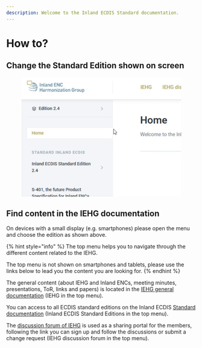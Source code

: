 ```yaml
---
description: Welcome to the Inland ECDIS Standard documentation.
---
```


# How to?

## Change the Standard Edition shown on screen

<figure><img src=".gitbook/assets/Edition-crop-to-gif.gif" alt=""><figcaption></figcaption></figure>

## Find content in the IEHG documentation

On devices with a small display (e.g. smartphones) please open the menu and choose the edition as shown above.

{% hint style="info" %}
The top menu helps you to navigate through the different content related to the IEHG.

The top menu is not shown on smartphones and tablets, please use the links below to lead you the content you are looking for.
{% endhint %}

The general content (about IEHG and Inland ENCs, meeting minutes, presentations, ToR, links and papers) is located in the [IEHG general documentation](https://ienc.gitbook.io/ienc/) (IEHG in the top menu).

You can access to all ECDIS standard editions on the Inland ECDIS [Standard documentation](https://ienc.gitbook.io/ienc-editions/) (Inland ECDIS Standard Editions in the top menu).

The [discussion forum of IEHG](https://iehg.centralus.cloudapp.azure.com/login) is used as a sharing portal for the members, following the link you can sign up and follow the discussions or submit a change request (IEHG discussion forum in the top menu).
